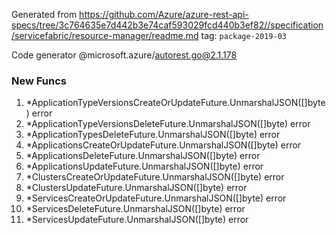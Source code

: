 Generated from https://github.com/Azure/azure-rest-api-specs/tree/3c764635e7d442b3e74caf593029fcd440b3ef82//specification/servicefabric/resource-manager/readme.md tag: `package-2019-03`

Code generator @microsoft.azure/autorest.go@2.1.178


### New Funcs

1. *ApplicationTypeVersionsCreateOrUpdateFuture.UnmarshalJSON([]byte) error
1. *ApplicationTypeVersionsDeleteFuture.UnmarshalJSON([]byte) error
1. *ApplicationTypesDeleteFuture.UnmarshalJSON([]byte) error
1. *ApplicationsCreateOrUpdateFuture.UnmarshalJSON([]byte) error
1. *ApplicationsDeleteFuture.UnmarshalJSON([]byte) error
1. *ApplicationsUpdateFuture.UnmarshalJSON([]byte) error
1. *ClustersCreateOrUpdateFuture.UnmarshalJSON([]byte) error
1. *ClustersUpdateFuture.UnmarshalJSON([]byte) error
1. *ServicesCreateOrUpdateFuture.UnmarshalJSON([]byte) error
1. *ServicesDeleteFuture.UnmarshalJSON([]byte) error
1. *ServicesUpdateFuture.UnmarshalJSON([]byte) error
